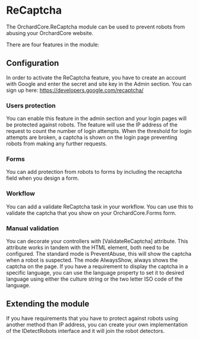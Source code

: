 # ReCaptcha

The OrchardCore.ReCaptcha module can be used to prevent robots from abusing your OrchardCore website.

There are four features in the module:

## Configuration
In order to activate the ReCaptcha feature, you have to create an account with Google and enter the secret and site key in the Admin section.
You can sign up here: https://developers.google.com/recaptcha/

### Users protection
You can enable this feature in the admin section and your login pages will be protected against robots.
The feature will use the IP address of the request to count the number of login attempts. 
When the threshold for login attempts are broken, a captcha is shown on the login page preventing robots from making any further requests.

### Forms
You can add protection from robots to forms by including the recaptcha field when you design a form.

### Workflow
You can add a validate ReCaptcha task in your workflow.
You can use this to validate the captcha that you show on your OrchardCore.Forms form.

### Manual validation
You can decorate your controllers with [ValidateReCaptcha] attribute.
This attribute works in tandem with the <recaptcha /> HTML element, both need to be configured.
The standard mode is PreventAbuse, this will show the captcha when a robot is suspected.
The mode AlwaysShow, always shows the captcha on the page.
If you have a requirement to display the captcha in a specific language, you can use the language property to set it to desired language using either the culture string or the two letter ISO code of the language.

## Extending the module
If you have requirements that you have to protect against robots using another method than IP address,
you can create your own implementation of the IDetectRobots interface and it will join the robot detectors.